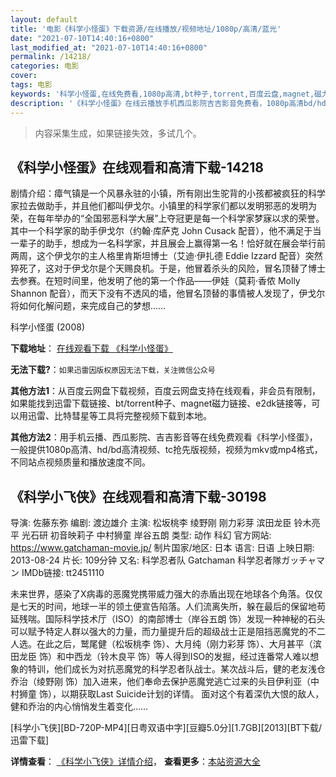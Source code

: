 ```yaml
---
layout: default
title: '电影《科学小怪蛋》下载资源/在线播放/视频地址/1080p/高清/蓝光'
date: "2021-07-10T14:40:16+0800"
last_modified_at: "2021-07-10T14:40:16+0800"
permalink: /14218/
categories: 电影
cover:
tags: 电影
keywords: '科学小怪蛋,在线免费看,1080p高清,bt种子,torrent,百度云盘,magnet,磁力链,迅雷下载资源'
description: '《科学小怪蛋》在线云播放手机西瓜影院吉吉影音免费看，1080p高清bd/hd未删减完整版和tc抢先枪版，mkv/mp4格式，附带bt/torrent种子、magnet/磁力链、百度云盘、网盘资源迅雷下载链接'
---
```


>内容采集生成，如果链接失效，多试几个。


## 《科学小怪蛋》在线观看和高清下载-14218

剧情介绍：瘴气镇是一个风暴永驻的小镇，所有刚出生驼背的小孩都被疯狂的科学家拉去做助手，并且他们都叫伊戈尔。小镇里的科学家们都以发明邪恶的发明为荣，在每年举办的“全国邪恶科学大展”上夺冠更是每一个科学家梦寐以求的荣誉。其中一个科学家的助手伊戈尔（约翰·库萨克 John Cusack 配音），他不满足于当一辈子的助手，想成为一名科学家，并且展会上赢得第一名！恰好就在展会举行前两周，这个伊戈尔的主人格里肯斯坦博士（艾迪·伊扎德 Eddie Izzard 配音）突然猝死了，这对于伊戈尔是个天赐良机。于是，他冒着杀头的风险，冒名顶替了博士去参赛。在短时间里，他发明了他的第一个作品——伊娃（莫莉·香侬 Molly Shannon 配音），而天下没有不透风的墙，他冒名顶替的事情被人发现了，伊戈尔将如何化解问题，来完成自己的梦想……


科学小怪蛋 (2008)

**下载地址**： [在线观看下载 《科学小怪蛋》](https://www.btbtdy.me/btdy/dy5352.html) 


**无法下载?**：`如果迅雷因版权原因无法下载，关注微信公众号 `

**其他方法1**：从百度云网盘下载视频，百度云网盘支持在线观看，非会员有限制，如果能找到迅雷下载链接、bt/torrent种子、magnet磁力链接、e2dk链接等，可以用迅雷、比特彗星等工具将完整视频下载到本地。

**其他方法2**：用手机云播、西瓜影院、吉吉影音等在线免费观看《科学小怪蛋》，一般提供1080p高清、hd/bd高清视频、tc抢先版视频，视频为mkv或mp4格式，不同站点视频质量和播放速度不同。


## 《科学小飞侠》在线观看和高清下载-30198

导演: 佐藤东弥 编剧: 渡边雄介 主演: 松坂桃李 绫野刚 刚力彩芽 滨田龙臣 铃木亮平 光石研 初音映莉子 中村狮童 岸谷五朗 类型: 动作 科幻 官方网站: https://www.gatchaman-movie.jp/ 制片国家/地区: 日本 语言: 日语 上映日期: 2013-08-24 片长: 109分钟 又名: 科学忍者队 Gatchaman 科学忍者隊ガッチャマン IMDb链接: tt2451110

未来世界，感染了X病毒的恶魔党携带威力强大的赤盾出现在地球各个角落。仅仅是七天的时间，地球一半的领土便宣告陷落。人们流离失所，躲在最后的保留地苟延残喘。国际科学技术厅（ISO）的南部博士（岸谷五朗 饰）发现一种神秘的石头可以赋予特定人群以强大的力量，而力量提升后的超级战士正是阻挡恶魔党的不二人选。在此之后，鹫尾健（松坂桃李 饰）、大月纯（刚力彩芽 饰）、大月甚平（滨田龙臣 饰）和中西龙（铃木良平 饰）等人得到ISO的发掘，经过连番常人难以想象的特训，他们成长为对抗恶魔党的科学忍者队战士。某次战斗后，健的老友浅仓乔治（绫野刚 饰）加入进来，他们奉命去保护恶魔党逃亡过来的头目伊利亚（中村狮童 饰），以期获取Last Suicide计划的详情。 面对这个有着深仇大恨的敌人，健和乔治的内心悄悄发生着变化……


[科学小飞侠][BD-720P-MP4][日粤双语中字][豆瓣5.0分][1.7GB][2013][BT下载/迅雷下载]

**详情查看**： [《科学小飞侠》详情介绍](/movie/30198/)， **查看更多**：[本站资源大全](/movie/t/all/)

